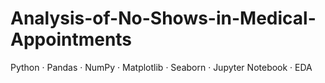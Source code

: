 # Analysis-of-No-Shows-in-Medical-Appointments
Python · Pandas · NumPy · Matplotlib · Seaborn · Jupyter Notebook · EDA
